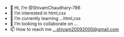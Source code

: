 - 👋 Hi, I’m @ShivamChaudhary-786
- 👀 I’m interested in html,css
- 🌱 I’m currently learning ...html,css
- 💞️ I’m looking to collaborate on ...
- 📫 How to reach me ...shivam20092000@gmail.com

<!---
ShivamChaudhary-786/ShivamChaudhary-786 is a ✨ special ✨ repository because its `README.md` (this file) appears on your GitHub profile.
You can click the Preview link to take a look at your changes.
--->
